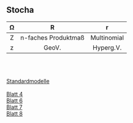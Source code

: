 ## Stocha

|Ω| R | r |
|:---:|:---:|:---:|
|Z|n-faches Produktmaß|Multinomial|
|z|GeoV.|Hyperg.V.|

<br><br>

<!--
<embed src="https://bwuah.github.io/Stochastik_Rev.pdf" style="width:1000px;height:1500px" type='application/pdf'>
-->

<!--[img](file3.PNG)-->
<a href="https://bwuah.github.io//Stochastik_Rev.pdf">Standardmodelle</a><br><br>
<a href="https://bwuah.github.io/Stochastik_A4_Happe_Hein.pdf">Blatt 4</a><br>
<a href="https://bwuah.github.io/Stochastik_A6_Happe_Hein.pdf">Blatt 6</a><br>
<a href="https://bwuah.github.io/Stocha_7_Happe_Hein.pdf">Blatt 7</a><br>
<a href="https://bwuah.github.io/Stocha_8_Happe_Hein.pdf">Blatt 8</a><br>
